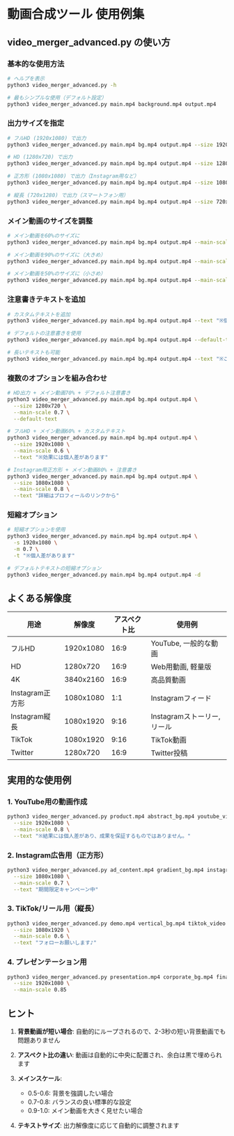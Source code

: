 # 動画合成ツール 使用例集

## video_merger_advanced.py の使い方

### 基本的な使用方法

```bash
# ヘルプを表示
python3 video_merger_advanced.py -h

# 最もシンプルな使用（デフォルト設定）
python3 video_merger_advanced.py main.mp4 background.mp4 output.mp4
```

### 出力サイズを指定

```bash
# フルHD (1920x1080) で出力
python3 video_merger_advanced.py main.mp4 bg.mp4 output.mp4 --size 1920x1080

# HD (1280x720) で出力
python3 video_merger_advanced.py main.mp4 bg.mp4 output.mp4 --size 1280x720

# 正方形 (1080x1080) で出力（Instagram用など）
python3 video_merger_advanced.py main.mp4 bg.mp4 output.mp4 --size 1080x1080

# 縦長 (720x1280) で出力（スマートフォン用）
python3 video_merger_advanced.py main.mp4 bg.mp4 output.mp4 --size 720x1280
```

### メイン動画のサイズを調整

```bash
# メイン動画を60%のサイズに
python3 video_merger_advanced.py main.mp4 bg.mp4 output.mp4 --main-scale 0.6

# メイン動画を90%のサイズに（大きめ）
python3 video_merger_advanced.py main.mp4 bg.mp4 output.mp4 --main-scale 0.9

# メイン動画を50%のサイズに（小さめ）
python3 video_merger_advanced.py main.mp4 bg.mp4 output.mp4 --main-scale 0.5
```

### 注意書きテキストを追加

```bash
# カスタムテキストを追加
python3 video_merger_advanced.py main.mp4 bg.mp4 output.mp4 --text "※個人差があります"

# デフォルトの注意書きを使用
python3 video_merger_advanced.py main.mp4 bg.mp4 output.mp4 --default-text

# 長いテキストも可能
python3 video_merger_advanced.py main.mp4 bg.mp4 output.mp4 --text "※この動画は演出です。実際の効果を保証するものではありません。"
```

### 複数のオプションを組み合わせ

```bash
# HD出力 + メイン動画70% + デフォルト注意書き
python3 video_merger_advanced.py main.mp4 bg.mp4 output.mp4 \
  --size 1280x720 \
  --main-scale 0.7 \
  --default-text

# フルHD + メイン動画60% + カスタムテキスト
python3 video_merger_advanced.py main.mp4 bg.mp4 output.mp4 \
  --size 1920x1080 \
  --main-scale 0.6 \
  --text "※効果には個人差があります"

# Instagram用正方形 + メイン動画80% + 注意書き
python3 video_merger_advanced.py main.mp4 bg.mp4 output.mp4 \
  --size 1080x1080 \
  --main-scale 0.8 \
  --text "詳細はプロフィールのリンクから"
```

### 短縮オプション

```bash
# 短縮オプションを使用
python3 video_merger_advanced.py main.mp4 bg.mp4 output.mp4 \
  -s 1920x1080 \
  -m 0.7 \
  -t "※個人差があります"

# デフォルトテキストの短縮オプション
python3 video_merger_advanced.py main.mp4 bg.mp4 output.mp4 -d
```

## よくある解像度

| 用途 | 解像度 | アスペクト比 | 使用例 |
|------|--------|------------|---------|
| フルHD | 1920x1080 | 16:9 | YouTube, 一般的な動画 |
| HD | 1280x720 | 16:9 | Web用動画, 軽量版 |
| 4K | 3840x2160 | 16:9 | 高品質動画 |
| Instagram正方形 | 1080x1080 | 1:1 | Instagramフィード |
| Instagram縦長 | 1080x1920 | 9:16 | Instagramストーリー, リール |
| TikTok | 1080x1920 | 9:16 | TikTok動画 |
| Twitter | 1280x720 | 16:9 | Twitter投稿 |

## 実用的な使用例

### 1. YouTube用の動画作成
```bash
python3 video_merger_advanced.py product.mp4 abstract_bg.mp4 youtube_video.mp4 \
  --size 1920x1080 \
  --main-scale 0.8 \
  --text "※結果には個人差があり、成果を保証するものではありません。"
```

### 2. Instagram広告用（正方形）
```bash
python3 video_merger_advanced.py ad_content.mp4 gradient_bg.mp4 instagram_ad.mp4 \
  --size 1080x1080 \
  --main-scale 0.7 \
  --text "期間限定キャンペーン中"
```

### 3. TikTok/リール用（縦長）
```bash
python3 video_merger_advanced.py demo.mp4 vertical_bg.mp4 tiktok_video.mp4 \
  --size 1080x1920 \
  --main-scale 0.6 \
  --text "フォローお願いします♪"
```

### 4. プレゼンテーション用
```bash
python3 video_merger_advanced.py presentation.mp4 corporate_bg.mp4 final_presentation.mp4 \
  --size 1920x1080 \
  --main-scale 0.85
```

## ヒント

1. **背景動画が短い場合**: 自動的にループされるので、2-3秒の短い背景動画でも問題ありません

2. **アスペクト比の違い**: 動画は自動的に中央に配置され、余白は黒で埋められます

3. **メインスケール**: 
   - 0.5-0.6: 背景を強調したい場合
   - 0.7-0.8: バランスの良い標準的な設定
   - 0.9-1.0: メイン動画を大きく見せたい場合

4. **テキストサイズ**: 出力解像度に応じて自動的に調整されます